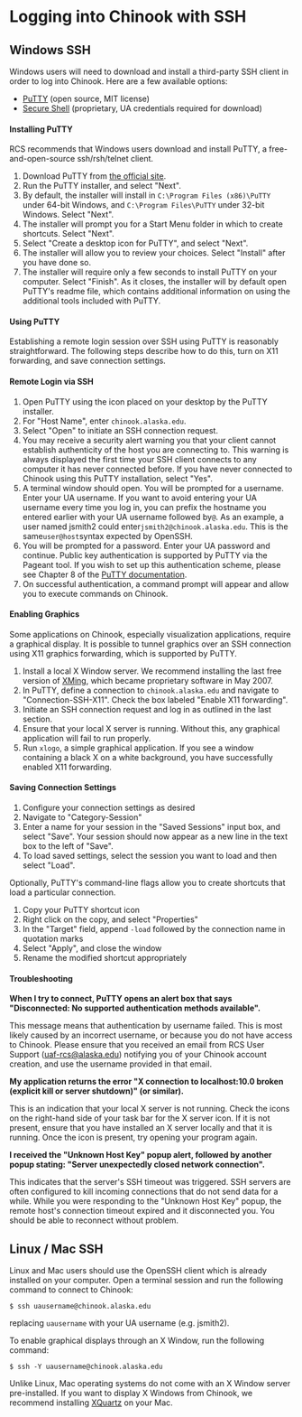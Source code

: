 # Logging into Chinook with SSH

## Windows SSH

Windows users will need to download and install a third-party SSH client in order to log into Chinook. Here are a few available options:

* [PuTTY](http://www.chiark.greenend.org.uk/~sgtatham/putty/) \(open source, MIT license\)
* [Secure Shell](https://alaska.edu/oit/software/authenticate/files/windows-applications/secure-shell/) \(proprietary, UA credentials required for download\)

#### Installing PuTTY <a id="installing-putty"></a>

RCS recommends that Windows users download and install PuTTY, a free-and-open-source ssh/rsh/telnet client.

1. Download PuTTY from [the official site](http://www.chiark.greenend.org.uk/~sgtatham/putty/latest.html).
2. Run the PuTTY installer, and select "Next".
3. By default, the installer will install in `C:\Program Files (x86)\PuTTY` under 64-bit Windows, and `C:\Program Files\PuTTY` under 32-bit Windows. Select "Next".
4. The installer will prompt you for a Start Menu folder in which to create shortcuts. Select "Next".
5. Select "Create a desktop icon for PuTTY", and select "Next".
6. The installer will allow you to review your choices. Select "Install" after you have done so.
7. The installer will require only a few seconds to install PuTTY on your computer. Select "Finish". As it closes, the installer will by default open PuTTY's readme file, which contains additional information on using the additional tools included with PuTTY.

#### Using PuTTY <a id="using-putty"></a>

Establishing a remote login session over SSH using PuTTY is reasonably straightforward. The following steps describe how to do this, turn on X11 forwarding, and save connection settings.

#### Remote Login via SSH <a id="remote-login-via-ssh"></a>

1. Open PuTTY using the icon placed on your desktop by the PuTTY installer.
2. For "Host Name", enter `chinook.alaska.edu`.
3. Select "Open" to initiate an SSH connection request.
4. You may receive a security alert warning you that your client cannot establish authenticity of the host you are connecting to. This warning is always displayed the first time your SSH client connects to any computer it has never connected before. If you have never connected to Chinook using this PuTTY installation, select "Yes".
5. A terminal window should open. You will be prompted for a username. Enter your UA username. If you want to avoid entering your UA username every time you log in, you can prefix the hostname you entered earlier with your UA username followed by`@`. As an example, a user named jsmith2 could enter`jsmith2@chinook.alaska.edu`. This is the same`user@host`syntax expected by OpenSSH.
6. You will be prompted for a password. Enter your UA password and continue. Public key authentication is supported by PuTTY via the Pageant tool. If you wish to set up this authentication scheme, please see Chapter 8 of the [PuTTY documentation](https://the.earth.li/~sgtatham/putty/latest/htmldoc/).
7. On successful authentication, a command prompt will appear and allow you to execute commands on Chinook.

#### Enabling Graphics <a id="enabling-graphics"></a>

Some applications on Chinook, especially visualization applications, require a graphical display. It is possible to tunnel graphics over an SSH connection using X11 graphics forwarding, which is supported by PuTTY.

1. Install a local X Window server. We recommend installing the last free version of [XMing](https://sourceforge.net/projects/xming/files/Xming/6.9.0.31/), which became proprietary software in May 2007.
2. In PuTTY, define a connection to `chinook.alaska.edu` and navigate to "Connection-SSH-X11". Check the box labeled "Enable X11 forwarding".
3. Initiate an SSH connection request and log in as outlined in the last section.
4. Ensure that your local X server is running. Without this, any graphical application will fail to run properly.
5. Run `xlogo`, a simple graphical application. If you see a window containing a black X on a white background, you have successfully enabled X11 forwarding.

#### Saving Connection Settings <a id="saving-connection-settings"></a>

1. Configure your connection settings as desired
2. Navigate to "Category-Session"
3. Enter a name for your session in the "Saved Sessions" input box, and select "Save". Your session should now appear as a new line in the text box to the left of "Save".
4. To load saved settings, select the session you want to load and then select "Load".

Optionally, PuTTY's command-line flags allow you to create shortcuts that load a particular connection.

1. Copy your PuTTY shortcut icon
2. Right click on the copy, and select "Properties"
3. In the "Target" field, append `-load` followed by the connection name in quotation marks
4. Select "Apply", and close the window
5. Rename the modified shortcut appropriately

#### Troubleshooting <a id="putty-troubleshooting"></a>

**When I try to connect, PuTTY opens an alert box that says "Disconnected: No supported authentication methods available".**

This message means that authentication by username failed. This is most likely caused by an incorrect username, or because you do not have access to Chinook. Please ensure that you received an email from RCS User Support \([uaf-rcs@alaska.edu](mailto:uaf-rcs@alaska.edu)\) notifying you of your Chinook account creation, and use the username provided in that email.

**My application returns the error "X connection to localhost:10.0 broken \(explicit kill or server shutdown\)" \(or similar\).**

This is an indication that your local X server is not running. Check the icons on the right-hand side of your task bar for the X server icon. If it is not present, ensure that you have installed an X server locally and that it is running. Once the icon is present, try opening your program again.

**I received the "Unknown Host Key" popup alert, followed by another popup stating: "Server unexpectedly closed network connection".**

This indicates that the server's SSH timeout was triggered. SSH servers are often configured to kill incoming connections that do not send data for a while. While you were responding to the "Unknown Host Key" popup, the remote host's connection timeout expired and it disconnected you. You should be able to reconnect without problem.


## Linux / Mac SSH

Linux and Mac users should use the OpenSSH client which is already installed on your computer. Open a terminal session and run the following command to connect to Chinook:

`$ ssh uausername@chinook.alaska.edu`

replacing `uausername` with your UA username \(e.g. jsmith2\).

To enable graphical displays through an X Window, run the following command:

`$ ssh -Y uausername@chinook.alaska.edu`

Unlike Linux, Mac operating systems do not come with an X Window server pre-installed. If you want to display X Windows from Chinook, we recommend installing [XQuartz](https://www.xquartz.org/) on your Mac.
